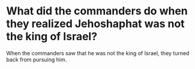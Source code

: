 # What did the commanders do when they realized Jehoshaphat was not the king of Israel?

When the commanders saw that he was not the king of Israel, they turned back from pursuing him. 